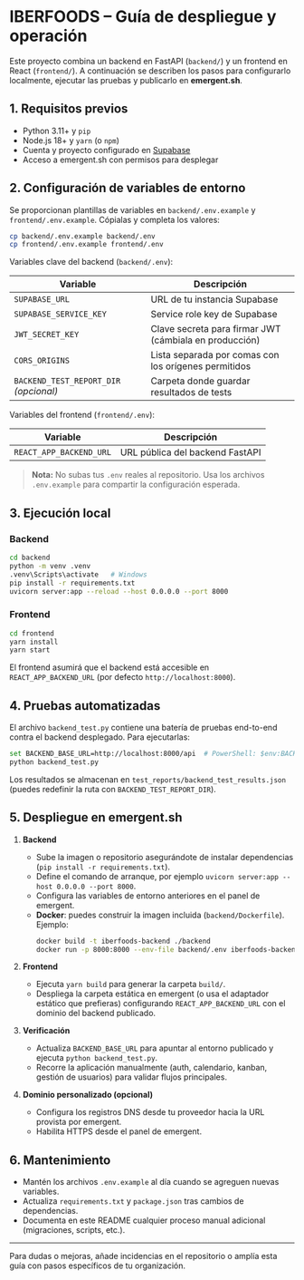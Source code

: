 # IBERFOODS – Guía de despliegue y operación

Este proyecto combina un backend en FastAPI (`backend/`) y un frontend en React (`frontend/`). A continuación se describen los pasos para configurarlo localmente, ejecutar las pruebas y publicarlo en **emergent.sh**.

## 1. Requisitos previos

- Python 3.11+ y `pip`
- Node.js 18+ y `yarn` (o `npm`)
- Cuenta y proyecto configurado en [Supabase](https://supabase.com)
- Acceso a emergent.sh con permisos para desplegar

## 2. Configuración de variables de entorno

Se proporcionan plantillas de variables en `backend/.env.example` y `frontend/.env.example`. Cópialas y completa los valores:

```bash
cp backend/.env.example backend/.env
cp frontend/.env.example frontend/.env
```

Variables clave del backend (`backend/.env`):

| Variable | Descripción |
|----------|-------------|
| `SUPABASE_URL` | URL de tu instancia Supabase |
| `SUPABASE_SERVICE_KEY` | Service role key de Supabase |
| `JWT_SECRET_KEY` | Clave secreta para firmar JWT (cámbiala en producción) |
| `CORS_ORIGINS` | Lista separada por comas con los orígenes permitidos |
| `BACKEND_TEST_REPORT_DIR` *(opcional)* | Carpeta donde guardar resultados de tests |

Variables del frontend (`frontend/.env`):

| Variable | Descripción |
|----------|-------------|
| `REACT_APP_BACKEND_URL` | URL pública del backend FastAPI |

> **Nota:** No subas tus `.env` reales al repositorio. Usa los archivos `.env.example` para compartir la configuración esperada.

## 3. Ejecución local

### Backend

```bash
cd backend
python -m venv .venv
.venv\Scripts\activate   # Windows
pip install -r requirements.txt
uvicorn server:app --reload --host 0.0.0.0 --port 8000
```

### Frontend

```bash
cd frontend
yarn install
yarn start
```

El frontend asumirá que el backend está accesible en `REACT_APP_BACKEND_URL` (por defecto `http://localhost:8000`).

## 4. Pruebas automatizadas

El archivo `backend_test.py` contiene una batería de pruebas end-to-end contra el backend desplegado. Para ejecutarlas:

```bash
set BACKEND_BASE_URL=http://localhost:8000/api  # PowerShell: $env:BACKEND_BASE_URL = "http://localhost:8000/api"
python backend_test.py
```

Los resultados se almacenan en `test_reports/backend_test_results.json` (puedes redefinir la ruta con `BACKEND_TEST_REPORT_DIR`).

## 5. Despliegue en emergent.sh

1. **Backend**
   - Sube la imagen o repositorio asegurándote de instalar dependencias (`pip install -r requirements.txt`).
   - Define el comando de arranque, por ejemplo `uvicorn server:app --host 0.0.0.0 --port 8000`.
   - Configura las variables de entorno anteriores en el panel de emergent.
   - **Docker**: puedes construir la imagen incluida (`backend/Dockerfile`). Ejemplo:
     ```bash
     docker build -t iberfoods-backend ./backend
     docker run -p 8000:8000 --env-file backend/.env iberfoods-backend
     ```

2. **Frontend**
   - Ejecuta `yarn build` para generar la carpeta `build/`.
   - Despliega la carpeta estática en emergent (o usa el adaptador estático que prefieras) configurando `REACT_APP_BACKEND_URL` con el dominio del backend publicado.

3. **Verificación**
   - Actualiza `BACKEND_BASE_URL` para apuntar al entorno publicado y ejecuta `python backend_test.py`.
   - Recorre la aplicación manualmente (auth, calendario, kanban, gestión de usuarios) para validar flujos principales.

4. **Dominio personalizado (opcional)**
   - Configura los registros DNS desde tu proveedor hacia la URL provista por emergent.
   - Habilita HTTPS desde el panel de emergent.

## 6. Mantenimiento

- Mantén los archivos `.env.example` al día cuando se agreguen nuevas variables.
- Actualiza `requirements.txt` y `package.json` tras cambios de dependencias.
- Documenta en este README cualquier proceso manual adicional (migraciones, scripts, etc.).

---

Para dudas o mejoras, añade incidencias en el repositorio o amplía esta guía con pasos específicos de tu organización.

